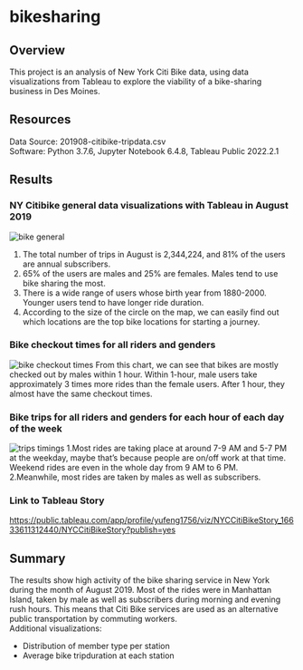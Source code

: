 # bikesharing
## Overview
This project is an analysis of New York Citi Bike data, using data visualizations from Tableau to explore the viability of a bike-sharing business in Des Moines.

## Resources
Data Source: 201908-citibike-tripdata.csv<br/>
Software: Python 3.7.6, Jupyter Notebook 6.4.8, Tableau Public 2022.2.1

## Results
### NY Citibike general data visualizations with Tableau in August 2019
![bike general](https://user-images.githubusercontent.com/107179765/190757706-82bd1cb7-bee1-4e3c-b5e1-a248a564aafb.png)
1. The total number of trips in August is 2,344,224, and 81% of the users are annual subscribers.  <br/>
2. 65% of the users are males and 25% are females. Males tend to use bike sharing the most.<br/>
3. There is a wide range of users whose birth year from 1880-2000. Younger users tend to have longer ride duration.<br/>
4. According to the size of the circle on the map, we can easily find out which locations are the top bike locations for starting a journey.<br/>

### Bike checkout times for all riders and genders
![bike checkout times ](https://user-images.githubusercontent.com/107179765/190799368-bb5ae8ea-0a47-4566-9a3c-9d2eb2e260a7.png)
From this chart, we can see that bikes are mostly checked out by males within 1 hour. Within 1-hour, male users take approximately 3 times more rides than the female users. After 1 hour, they almost have the same checkout times.

### Bike trips for all riders and genders for each hour of each day of the week
![trips timings](https://user-images.githubusercontent.com/107179765/190809359-d46e348e-0906-4499-938b-7c56dc4ea0b9.png)
1.Most rides are taking place at around 7-9 AM and 5-7 PM at the weekday, maybe that’s because people are on/off work at that time. Weekend rides are even in the whole day from 9 AM to 6 PM.<br/>
2.Meanwhile, most rides are taken by males as well as subscribers.<br/>

### Link to Tableau Story
https://public.tableau.com/app/profile/yufeng1756/viz/NYCCitiBikeStory_16633611312440/NYCCitiBikeStory?publish=yes

## Summary
The results show high activity of the bike sharing service in New York during the month of August 2019. Most of the rides were in Manhattan Island, taken by male as well as subscribers during morning and evening rush hours. This means that Citi Bike services are used as an alternative public transportation by commuting workers.<br/>
Additional visualizations:
- Distribution of member type per station
- Average bike tripduration at each station
